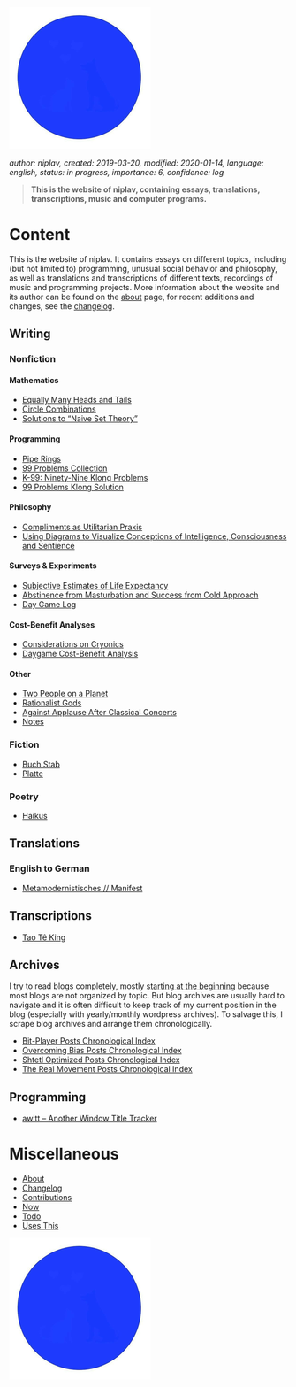 ![Sol Plav](./favicon.png "Sol Plav")

*author: niplav, created: 2019-03-20, modified: 2020-01-14, language: english, status: in progress, importance: 6, confidence: log*

> __This is the website of niplav, containing essays, translations,
> transcriptions, music and computer programs.__

Content
=======

This is the website of niplav. It contains essays on different topics,
including (but not limited to) programming, unusual social behavior and
philosophy, as well as translations and transcriptions of different texts,
recordings of music and programming projects. More information about
the website and its author can be found on the [about](./about.md) page,
for recent additions and changes, see the [changelog](./changelog.md).

Writing
-------

### Nonfiction

#### Mathematics

* [Equally Many Heads and Tails](./equally_many_heads_and_tails.md)
* [Circle Combinations](./circle_combinations.md)
* [Solutions to “Naive Set Theory”](./naive_set_theory_solutions.md)

#### Programming

* [Pipe Rings](./pipe_rings.md)
* [99 Problems Collection](./99_problems_collection.md)
* [K-99: Ninety-Nine Klong Problems](./99_klong_problems.md)
* [99 Problems Klong Solution](./99_problems_klong_solution.md)

#### Philosophy

* [Compliments as Utilitarian Praxis](./utilitarian_compliments.md)
* [Using Diagrams to Visualize Conceptions of Intelligence, Consciousness and Sentience](./consciousness_diagram.md)

#### Surveys & Experiments

* [Subjective Estimates of Life Expectancy](./estimated_life_expectancy.md)
* [Abstinence from Masturbation and Success from Cold Approach](./masturbation_and_attractiveness.md)
* [Day Game Log](./daygame_log.md)

#### Cost-Benefit Analyses

* [Considerations on Cryonics](./considerations_on_cryonics.md)
* [Daygame Cost-Benefit Analysis](./daygame_cost_benefit.md)

#### Other

* [Two People on a Planet](./two_people_on_a_planet.md)
* [Rationalist Gods](./rationalist_gods.md)
* [Against Applause After Classical Concerts](./against_applause.md)
* [Notes](./notes.md)

### Fiction

* [Buch Stab](./buch_stab.md)
* [Platte](./platte.md)

### Poetry

* [Haikus](./haiku.md)

Translations
------------

### English to German

* [Metamodernistisches // Manifest](./metamodernistisches_manifest.md)

Transcriptions
--------------

* [Tao Tê King](./tao_te_king.md)

Archives
--------

I try to read blogs completely, mostly [starting at the
beginning](https://entirelyuseless.com/2018/06/12/start-at-the-beginning/
"Start at the Beginning") because most blogs are not organized by
topic. But blog archives are usually hard to navigate and it is often
difficult to keep track of my current position in the blog (especially
with yearly/monthly wordpress archives). To salvage this, I scrape blog
archives and arrange them chronologically.

* [Bit-Player Posts Chronological Index](./bp_chrono.md)
* [Overcoming Bias Posts Chronological Index](./ob_chrono.md)
* [Shtetl Optimized Posts Chronological Index](./so_chrono.md)
* [The Real Movement Posts Chronological Index](./trm_chrono.md)

Programming
-----------

* [awitt – Another Window Title Tracker](./awitt.md)

Miscellaneous
=============

* [About](./about.md)
* [Changelog](./changelog.md)
* [Contributions](./contributions.md)
* [Now](./now.md)
* [Todo](./todo.md)
* [Uses This](./uses_this.md)

![Sol Plav](./favicon.png "Sol Plav")
